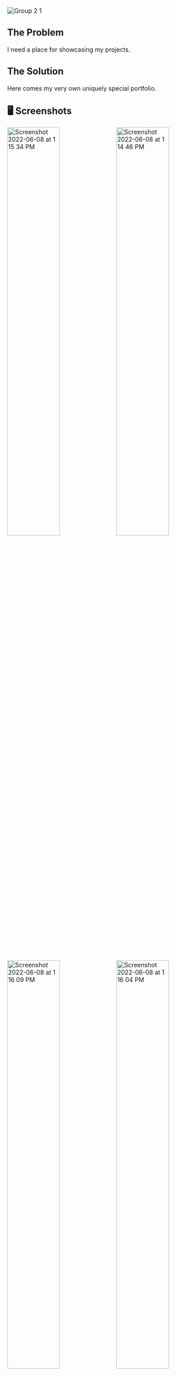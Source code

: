 <p align="center">
  
  ![Group 2 1](https://user-images.githubusercontent.com/64565584/172536520-cd41718e-b144-479f-919b-ce9f61fea789.png)
  
</p>

## The Problem

I need a place for showcasing my projects.

## The Solution

Here comes my very own uniquely special portfolio.

## 🖥 Screenshots

<div>
  
  <img width="49%" alt="Screenshot 2022-06-08 at 1 15 34 PM" src="https://user-images.githubusercontent.com/64565584/172537309-4ca2c1f3-2e1e-45e3-8a47-875cfa576f18.png">
  <img width="49%" alt="Screenshot 2022-06-08 at 1 14 46 PM" src="https://user-images.githubusercontent.com/64565584/172537312-6f393616-d484-4511-a474-c4f5e39bd2fc.png">
  <img width="49%" alt="Screenshot 2022-06-08 at 1 16 09 PM" src="https://user-images.githubusercontent.com/64565584/172537270-61948d49-eb35-452e-974d-2b70c020142d.png">
  <img width="49%" alt="Screenshot 2022-06-08 at 1 16 04 PM" src="https://user-images.githubusercontent.com/64565584/172537286-2bab38b5-8fde-4daa-86d8-9f717c4ecfc2.png">

</div>

## 🔬 Technologies Used 

![skills](https://img.shields.io/badge/-JAVASCRIPT-FF0000?style=for-the-badge&logo=javascript&logoColor=white&color=yellow)
![skills](https://img.shields.io/badge/-HTML-FF0000?style=for-the-badge&logo=html5&logoColor=white&color=green)
![skills](https://img.shields.io/badge/-CSS-FF0000?style=for-the-badge&logo=css3&logoColor=white&color=indigo)
![skills](https://img.shields.io/badge/-TAILWIND_CSS-FF0000?style=for-the-badge&logo=tailwindcss&logoColor=white&color=22D3EE)
![skills](https://img.shields.io/badge/-SVELTE-FF0000?style=for-the-badge&logo=svelte&logoColor=white&color=ff3e00)
![skills](https://img.shields.io/badge/-MONGODB-FF0000?style=for-the-badge&logo=mongodb&logoColor=white&color=darkgreen)

## ⌨️ Setup

If you want to run the website on your local machine:
Make your own portfolio lmao.

## 📈 Status

This project is almost completed. If any bugs are found, please file an issue here, and I'll resolve it ASAP.

## 💡 Inspirations 

My portfolio is inspired by hundreds of portfolio around the Internet.

## 📄 License

Copyright © 2022 Melvin Chia<br/>
All right reversed.
